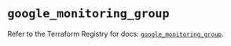 # `google_monitoring_group`

Refer to the Terraform Registry for docs: [`google_monitoring_group`](https://registry.terraform.io/providers/hashicorp/google-beta/6.20.0/docs/resources/google_monitoring_group).
